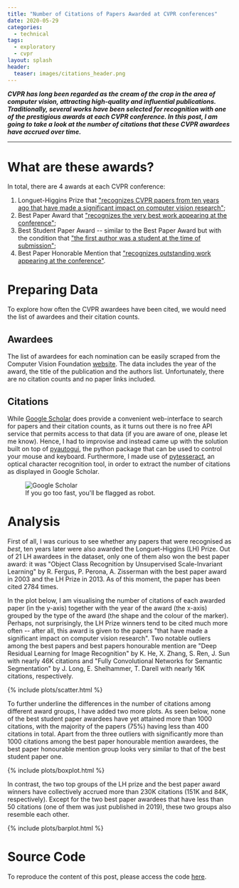 ```yaml
---
title: "Number of Citations of Papers Awarded at CVPR conferences"
date: 2020-05-29
categories:
  - technical
tags:
  - exploratory
  - cvpr
layout: splash
header:
  teaser: images/citations_header.png
---
```


***CVPR has long been regarded as the cream of the crop in the area of computer vision, attracting high-quality and influential publications. Traditionally, several works have been selected for recognition with one of the prestigious awards at each CVPR conference. In this post, I am going to take a look at the number of citations that these CVPR awardees have accrued over time.***

----

# What are these awards?

In total, there are 4 awards at each CVPR conference:

1. Longuet-Higgins Prize that ["recognizes CVPR papers from ten years ago that have made a significant impact on computer vision research"](https://www.thecvf.com/?page_id=413#LHP);
2. Best Paper Award that ["recognizes the very best work appearing at the conference"](https://www.thecvf.com/?page_id=413#CVPRBest);
3. Best Student Paper Award -- similar to the Best Paper Award but with the condition that ["the first author was a student at the time of submission"](https://www.thecvf.com/?page_id=413#CVPRBestStudent);
4. Best Paper Honorable Mention that ["recognizes outstanding work appearing at the conference"](https://www.thecvf.com/?page_id=413#CVPRBestHonorable).

# Preparing Data

To explore how often the CVPR awardees have been cited, we would need the list of awardees and their citation counts.

## Awardees

The list of awardees for each nomination can be easily scraped from the Computer Vision Foundation [website](https://www.thecvf.com/?page_id=413). The data includes the year of the award, the title of the publication and the authors list. Unfortunately, there are no citation counts and no paper links included.

## Citations

While [Google Scholar](https://scholar.google.com/) does provide a convenient web-interface to search for papers and their citation counts, as it turns out there is no free API service that permits access to that data (if you are aware of one, please let me know). Hence, I had to improvise and instead came up with the solution built on top of [pyautogui](https://pyautogui.readthedocs.io/en/latest/), the python package that can be used to control your mouse and keyboard. Furthermore, I made use of [pytesseract](https://github.com/madmaze/pytesseract), an optical character recognition tool, in order to extract the number of citations as displayed in Google Scholar.


<figure class="align-center" style="width: 75%">
  <img src="{{ site.url }}{{ site.baseurl }}/assets/images/scholar.gif" alt="Google Scholar">
  <figcaption>If you go too fast, you'll be flagged as robot.</figcaption>
</figure> 

# Analysis

First of all, I was curious to see whether any papers that were recognised as *best*, ten years later were also awarded the Longuet-Higgins (LH) Prize. Out of 21 LH awardees in the dataset, only one of them also won the best paper award: it was "Object Class Recognition by Unsupervised Scale-Invariant Learning" by R. Fergus, P. Perona, A. Zisserman with the best paper award in 2003 and the LH Prize in 2013. As of this moment, the paper has been cited 2784 times.

In the plot below, I am visualising the number of citations of each awarded paper (in the y-axis) together with the year of the award (the x-axis) grouped by the type of the award (the shape and the colour of the marker). Perhaps, not surprisingly, the LH Prize winners tend to be cited much more often -- after all, this award is given to the papers "that have made a significant impact on computer vision research". Two notable outliers among the best papers and best papers honourable mention are "Deep Residual Learning for Image Recognition" by K. He, X. Zhang, S. Ren, J. Sun with nearly 46K citations and "Fully Convolutional Networks for Semantic Segmentation" by J. Long, E. Shelhammer, T. Darell with nearly 16K citations, respectively.

{% include plots/scatter.html %}

To further underline the differences in the number of citations among different award groups, I have added two more plots. As seen below, none of the best student paper awardees have yet attained more than 1000 citations, with the majority of the papers (75%) having less than 400 citations in total. Apart from the three outliers with significantly more than 1000 citations among the best paper honourable mention awardees, the best paper honourable mention group looks very similar to that of the best student paper one.

{% include plots/boxplot.html %}

In contrast, the two top groups of the LH prize and the best paper award winners have collectively accrued more than 230K citations (151K and 84K, respectively). Except for the two best paper awardees that have less than 50 citations (one of them was just published in 2019), these two groups also resemble each other.

{% include plots/barplot.html %}

# Source Code

To reproduce the content of this post, please access the code [here](https://github.com/DrSleep/solyanka/tree/master/best_paper_awards).
